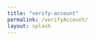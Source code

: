 ```yaml
---
title: "verify-account"
permalink: /verifyAccount/
layout: splash
---
```


<p id="username" style="display: none;"></p> <!-- Hidden element to store username -->

<script>
  // Netlify identity
  let usernameSpan;

  // Function to update username
  function updateUsername(user) {
    const usernameElement = document.getElementById('username');
    if (usernameElement) {
      usernameElement.textContent = user.user_metadata.full_name || user.email;
    }
  }

  // Function to send data to server
  async function sendData(username) {
    try {
      const response = await fetch("/.netlify/functions/verificar-sesion", {
        method: "POST",
        body: JSON.stringify({ message: username }),
        headers: {
          "Content-Type": "application/json"
        }
      });

      if (response.ok) {
        const responseData = await response.json();
        console.log("Response from server:", responseData);
      } else {
        console.error("Failed to send data to server.");
      }
    } catch (error) {
      console.error("Error:", error);
    }
  }

  // Event listener for login event
  netlifyIdentity.on('login', user => {
    updateUsername(user);
    sendData(user.user_metadata.full_name || user.email); // Send username to server
  });

  // Initial data send when the page loads
  window.addEventListener('DOMContentLoaded', () => {
    const usernameElement = document.getElementById('username');
    if (usernameElement.textContent.trim() !== '') {
      sendData(usernameElement.textContent);
    } else {
      sendData("notUserLoggedIn"); // Send default message if no user logged in
    }
  });
</script>
